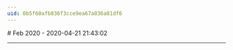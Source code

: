 ```yaml
---
uid: 0b5f60afb836f3cce9ea67a036a81df6
---
```


﻿# Feb 2020 - 
2020-04-21 21:43:02
            
---






